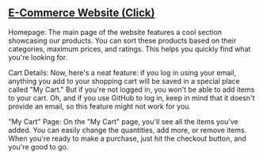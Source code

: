 ## [E-Commerce Website (Click)](https://totalitycorp-frontend.web.app/)

Homepage:
The main page of the website features a cool section showcasing our products. You can sort these products based on their categories, maximum prices, and ratings. This helps you quickly find what you're looking for.

Cart Details:
Now, here's a neat feature: if you log in using your email, anything you add to your shopping cart will be saved in a special place called "My Cart." But if you're not logged in, you won't be able to add items to your cart. Oh, and if you use GitHub to log in, keep in mind that it doesn't provide an email, so this feature might not work for you.

"My Cart" Page:
On the "My Cart" page, you'll see all the items you've added. You can easily change the quantities, add more, or remove items. When you're ready to make a purchase, just hit the checkout button, and you're good to go.
